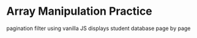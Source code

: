 # Array Manipulation Practice
pagination filter using vanilla JS 
displays student database page by page



